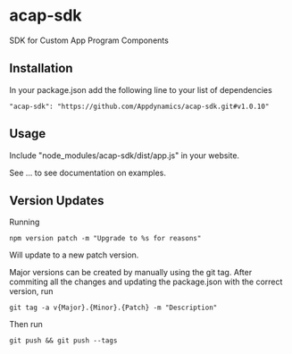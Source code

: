 # acap-sdk
SDK for Custom App Program Components

## Installation
In your package.json add the following line to your list of dependencies
```
"acap-sdk": "https://github.com/Appdynamics/acap-sdk.git#v1.0.10"
```

## Usage
Include "node_modules/acap-sdk/dist/app.js" in your website. 

See ... to see documentation on examples.

## Version Updates
Running 
```
npm version patch -m "Upgrade to %s for reasons"
```
Will update to a new patch version.  

Major versions can be created by manually using the git tag.  After commiting all the changes and updating the package.json with the correct version, run 
```
git tag -a v{Major}.{Minor}.{Patch} -m "Description"
```
Then run 
```
git push && git push --tags
```